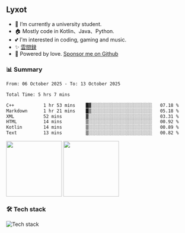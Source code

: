 ## Lyxot
- 🌱 I’m currently a university student.
- 🏠 Mostly code in Kotlin、Java、Python.
- 💕 I'm interested in coding, gaming and music.
- ✨ [雲間録](https://hyli.xyz)
- 🚀 Powered by love. [Sponsor me on Github](https://github.com/sponsors/Lyxot)

### 📊 Summary
<!--START_SECTION:waka-->

```txt
From: 06 October 2025 - To: 13 October 2025

Total Time: 5 hrs 7 mins

C++           1 hr 53 mins    █▓░░░░░░░░░░░░░░░░░░░░░░░   07.18 %
Markdown      1 hr 21 mins    █▒░░░░░░░░░░░░░░░░░░░░░░░   05.18 %
XML           52 mins         ▓░░░░░░░░░░░░░░░░░░░░░░░░   03.31 %
HTML          14 mins         ▒░░░░░░░░░░░░░░░░░░░░░░░░   00.92 %
Kotlin        14 mins         ▒░░░░░░░░░░░░░░░░░░░░░░░░   00.89 %
Text          13 mins         ▒░░░░░░░░░░░░░░░░░░░░░░░░   00.82 %
```

<!--END_SECTION:waka-->

<p>
<img align="center" height="150" src="https://github-readme-stats.vercel.app/api?username=Lyxot&hide=issues&show_icons=true&hide_border=true&theme=transparent"/>
<img align="center" height="150" src="https://github-readme-stats.vercel.app/api/top-langs/?username=Lyxot&layout=compact&hide=javascript,html,css&hide_border=true&theme=transparent" />
</p>

### 🛠️ Tech stack
![Tech stack](https://skillicons.dev/icons?i=kotlin,java,py,cs,cpp,rust,docker,linux,windows,androidstudio,vscode&theme=light)
